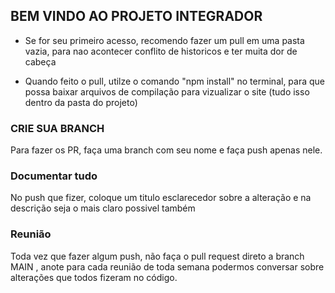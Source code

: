 ## BEM VINDO AO PROJETO INTEGRADOR
* Se for seu primeiro acesso, recomendo fazer um pull em uma pasta vazia, para nao acontecer conflito de historicos e ter muita dor de cabeça

- Quando feito o pull, utilze o comando "npm install" no terminal, para que possa baixar arquivos de compilação para vizualizar o site (tudo isso dentro da pasta do projeto)

### CRIE SUA BRANCH
Para fazer os PR, faça uma branch com seu nome e faça push apenas nele.

### Documentar tudo
No push que fizer, coloque um titulo esclarecedor sobre a alteração e na descrição seja o mais claro possivel também

### Reunião
Toda vez que fazer algum push, não faça o pull request direto a branch MAIN , anote para cada reunião de toda semana podermos conversar sobre alterações que todos fizeram no código.
